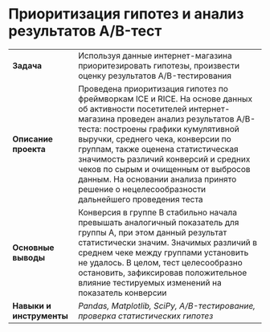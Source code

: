 # Приоритизация гипотез и анализ результатов A/B-тест

<table>
  <tr><td><b>Задача</b></td>
    <td>Используя данные интернет-магазина приоритезировать гипотезы, произвести оценку результатов A/B-тестирования</td></tr>
  <tr><td><b>Описание проекта</b></td>
    <td>Проведена приоритизация гипотез по фреймворкам ICE и RICE. На основе данных об активности посетителей интернет-магазина проведен анализ результатов A/B-теста: построены графики кумулятивной выручки, среднего чека, конверсии по группам, также оценена статистическая значимость различий конверсий и средних чеков по сырым и очищенным от выбросов данным. На основании анализа принято решение о нецелесообразности дальнейшего проведения теста</td></tr>
  <tr><td><b>Основные выводы</b></td>
    <td>Конверсия в группе B стабильно начала превышать аналогичный показатель для группы A, при этом данный результат статистически значим. Значимых различий в среднем чеке между группами установить не удалось. В целом, тест целесообразно остановить, зафиксировав положительное влияние тестируемых изменений на показатель конверсии</td></tr>
  <tr><td><b>Навыки и инструменты</b></td>
    <td><i>Pandas, Matplotlib, SciPy, A/B-тестирование, проверка статистических гипотез</i></td></tr>
</table>
